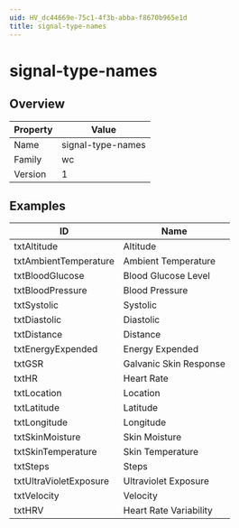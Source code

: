 ```yaml
---
uid: HV_dc44669e-75c1-4f3b-abba-f8670b965e1d
title: signal-type-names
---
```


# signal-type-names

## Overview

Property|Value
---|--- 
Name|signal-type-names 
Family|wc 
Version|1

## Examples

ID|Name
---|--- 
txtAltitude|Altitude 
txtAmbientTemperature|Ambient Temperature 
txtBloodGlucose|Blood Glucose Level 
txtBloodPressure|Blood Pressure 
txtSystolic|Systolic 
txtDiastolic|Diastolic 
txtDistance|Distance 
txtEnergyExpended|Energy Expended 
txtGSR|Galvanic Skin Response 
txtHR|Heart Rate 
txtLocation|Location 
txtLatitude|Latitude 
txtLongitude|Longitude 
txtSkinMoisture|Skin Moisture 
txtSkinTemperature|Skin Temperature 
txtSteps|Steps 
txtUltraVioletExposure|Ultraviolet Exposure 
txtVelocity|Velocity 
txtHRV|Heart Rate Variability